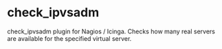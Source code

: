 # check_ipvsadm
check_ipvsadm plugin for Nagios / Icinga. Checks how many real servers are available for the specified virtual server.
